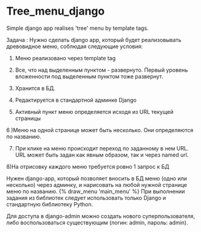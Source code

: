 # Tree_menu_django
Simple django app realises 'tree' menu by template tags.

Задача :
Нужно сделать django app, который будет реализовывать древовидное меню, соблюдая следующие условия:

1) Меню реализовано через template tag

2) Все, что над выделенным пунктом - развернуто. Первый уровень вложенности под выделенным пунктом тоже развернут.

3) Хранится в БД.

4) Редактируется в стандартной админке Django

5) Активный пункт меню определяется исходя из URL текущей страницы

6 )Меню на одной странице может быть несколько. Они определяются по названию.

7) При клике на меню происходит переход по заданному в нем URL. URL может быть задан как явным образом, так и через named url.

8)На отрисовку каждого меню требуется ровно 1 запрос к БД

 Нужен django-app, который позволяет вносить в БД меню (одно или несколько) через админку, и нарисовать на любой нужной странице меню по названию.
 {% draw_menu 'main_menu' %}
 При выполнении задания из библиотек следует использовать только Django и стандартную библиотеку Python.
 
 
 Для доступа в django-admin можно создать нового суперпользователя, либо воспользоваться существующим (логин: admin, пароль: admin).
